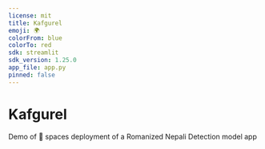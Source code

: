 ```yaml
---
license: mit
title: Kafgurel
emoji: 🌍
colorFrom: blue
colorTo: red
sdk: streamlit
sdk_version: 1.25.0
app_file: app.py
pinned: false
---
```

# Kafgurel
Demo of 🤗 spaces deployment of a Romanized Nepali Detection model app


